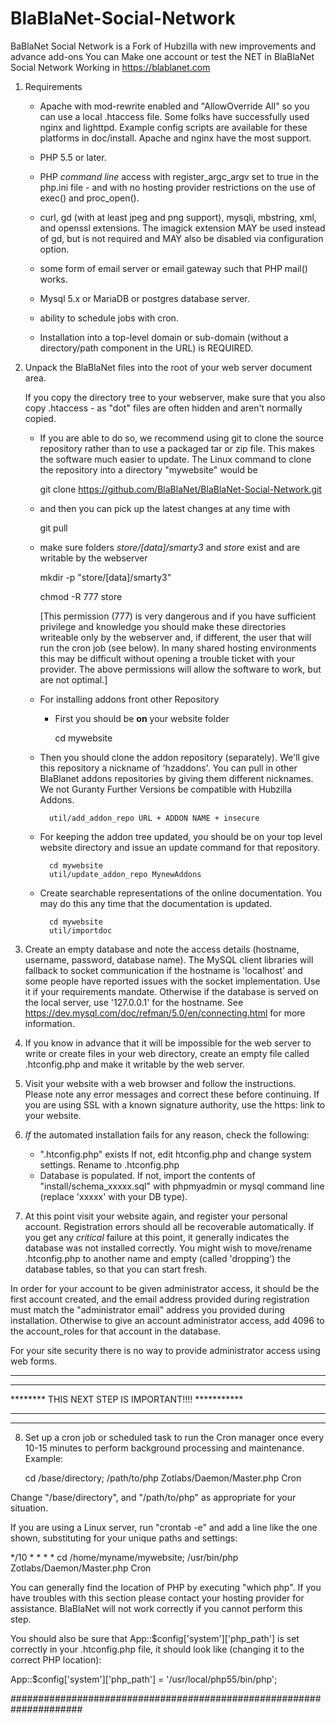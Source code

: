 
# BlaBlaNet-Social-Network
BaBlaNet Social Network is a Fork of Hubzilla with new improvements and advance add-ons 
You can Make one account or test the NET in BlaBlaNet Social Network Working in https://blablanet.com

1. Requirements
    - Apache with mod-rewrite enabled and "AllowOverride All" so you can use a 
    local .htaccess file. Some folks have successfully used nginx and lighttpd.
	Example config scripts are available for these platforms in doc/install.
	Apache and nginx have the most support. 

    - PHP 5.5 or later. 

    - PHP *command line* access with register_argc_argv set to true in the 
    php.ini file - and with no hosting provider restrictions on the use of 
    exec() and proc_open().

    - curl, gd (with at least jpeg and png support), mysqli, mbstring, xml,
    and openssl extensions. The imagick extension MAY be used instead of gd,
	but is not required and MAY also be disabled via configuration option. 

    - some form of email server or email gateway such that PHP mail() works.

    - Mysql 5.x or MariaDB or postgres database server.
    
    - ability to schedule jobs with cron.

    - Installation into a top-level domain or sub-domain (without a 
    directory/path component in the URL) is REQUIRED.

2. Unpack the BlaBlaNet files into the root of your web server document area.
    
     If you copy the directory tree to your webserver, make sure that you 
    also copy .htaccess - as "dot" files are often hidden and aren't normally 
    copied.

    - If you are able to do so, we recommend using git to clone the source 
    repository rather than to use a packaged tar or zip file.  This makes the 
    software much easier to update. The Linux command to clone the repository 
    into a directory "mywebsite" would be

        git clone https://github.com/BlaBlaNet/BlaBlaNet-Social-Network.git

    - and then you can pick up the latest changes at any time with

        git pull

    - make sure folders *store/[data]/smarty3* and *store* exist and are 
    writable by the webserver

        mkdir -p "store/[data]/smarty3"

        chmod -R 777 store

        [This permission (777) is very dangerous and if you have sufficient
        privilege and knowledge you should make these directories writeable
        only by the webserver and, if different, the user that will run the
        cron job (see below). In many shared hosting environments this may be
        difficult without opening a trouble ticket with your provider. The
        above permissions will allow the software to work, but are not
        optimal.]
 
    - For installing addons front other Repository

        - First you should be **on** your website folder

            cd mywebsite

    - Then you should clone the addon repository (separately). We'll give this repository
         a nickname of 'hzaddons'. You can pull in other BlaBlanet addons repositories by 
         giving them different nicknames. We not Guranty Further Versions be compatible with 
         Hubzilla Addons.

            util/add_addon_repo URL + ADDON NAME + insecure

    - For keeping the addon tree updated, you should be on your top level website 
		directory and issue an update command for that repository.

            cd mywebsite
            util/update_addon_repo MynewAddons

	- Create searchable representations of the online documentation. You may do this any time
		that the documentation is updated.

			cd mywebsite
			util/importdoc




3. Create an empty database and note the access details (hostname, username, 
password, database name). The MySQL client libraries will fallback to socket 
communication if the hostname is 'localhost' and some people have reported
issues with the socket implementation. Use it if your requirements mandate. 
Otherwise if the database is served on the local server, use '127.0.0.1' for
the hostname. See https://dev.mysql.com/doc/refman/5.0/en/connecting.html
for more information. 

4. If you know in advance that it will be impossible for the web server to 
write or create files in your web directory, create an empty file called 
.htconfig.php and make it writable by the web server.

5. Visit your website with a web browser and follow the instructions. Please 
note any error messages and correct these before continuing. If you are using
SSL with a known signature authority, use the https: link to your
website. 

6. *If* the automated installation fails for any reason, check the following:

    - ".htconfig.php" exists 
        If not, edit htconfig.php and change system settings. Rename 
    to .htconfig.php
	-  Database is populated.
        If not, import the contents of "install/schema_xxxxx.sql" with phpmyadmin 
        or mysql command line (replace 'xxxxx' with your DB type).

7. At this point visit your website again, and register your personal account. 
Registration errors should all be recoverable automatically. 
If you get any *critical* failure at this point, it generally indicates the
database was not installed correctly. You might wish to move/rename 
.htconfig.php to another name and empty (called 'dropping') the database 
tables, so that you can start fresh.

In order for your account to be given administrator access, it should be the
first account created, and the email address provided during registration
must match the "administrator email" address you provided during 
installation. Otherwise to give an account administrator access,
add 4096 to the account_roles for that account in the database. 

For your site security there is no way to provide administrator access
using web forms.

****************************************************************************
****************************************************************************
********          THIS NEXT STEP IS IMPORTANT!!!!                ***********
****************************************************************************
****************************************************************************

8. Set up a cron job or scheduled task to run the Cron manager once every 10-15 
minutes to perform background processing and maintenance. Example:

	cd /base/directory; /path/to/php Zotlabs/Daemon/Master.php Cron

Change "/base/directory", and "/path/to/php" as appropriate for your situation.

If you are using a Linux server, run "crontab -e" and add a line like the 
one shown, substituting for your unique paths and settings:

*/10 * * * *	cd /home/myname/mywebsite; /usr/bin/php Zotlabs/Daemon/Master.php Cron

You can generally find the location of PHP by executing "which php". If you 
have troubles with this section please contact your hosting provider for 
assistance. BlaBlaNet will not work correctly if you cannot perform this step.

You should also be sure that App::$config['system']['php_path'] is set correctly 
in your .htconfig.php file, it should look like (changing it to the correct 
PHP location):

App::$config['system']['php_path'] = '/usr/local/php55/bin/php';
  
 
#####################################################################

